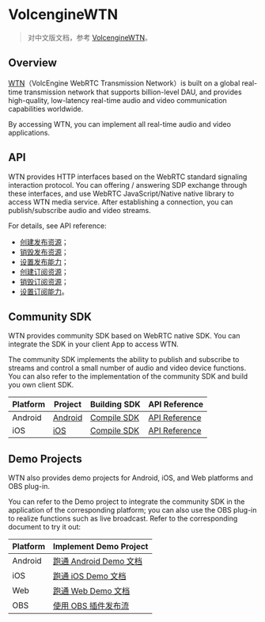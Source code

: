 # VolcengineWTN

> 对中文版文档，参考 [VolcengineWTN](README.md)。

## Overview

[WTN](https://www.volcengine.com/docs/6752/122560)（VolcEngine WebRTC Transmission Network）is built on a global real-time transmission network that supports billion-level DAU, and provides high-quality, low-latency real-time audio and video communication capabilities worldwide.

By accessing WTN, you can implement all real-time audio and video applications.

## API

WTN provides HTTP interfaces based on the WebRTC standard signaling interaction protocol. You can offering / answering SDP exchange through these interfaces, and use WebRTC JavaScript/Native native library to access WTN media service. After establishing a connection, you can publish/subscribe audio and video streams.

For details, see API reference:
-  [创建发布资源](https://www.volcengine.com/docs/6752/132482)；
-  [销毁发布资源](https://www.volcengine.com/docs/6752/132483)；
-  [设置发布能力](https://www.volcengine.com/docs/6752/161924)；
-  [创建订阅资源](https://www.volcengine.com/docs/6752/132484)；
-  [销毁订阅资源](https://www.volcengine.com/docs/6752/132485)；
-  [设置订阅能力](https://www.volcengine.com/docs/6752/161925)。

## Community SDK

WTN provides community SDK based on WebRTC native SDK. You can integrate the SDK in your client App to access WTN.

The community SDK implements the ability to publish and subscribe to streams and control a small number of audio and video device functions. You can also refer to the implementation of the community SDK and build you own client SDK.

| Platform | Project | Building SDK | API Reference |
| --- | --- | --- | --- |
| Android | [Android](SDK/sdk/android/) | [Compile SDK](SDK/doc/en/Build_Instruction.md) | [API Reference](SDK/doc/en/Android/overview.md) |
| iOS | [iOS](SDK/sdk/ios/) | [Compile SDK](SDK/doc/en/Build_Instruction.md) | [API Reference](SDK/doc/en/iOS/overview.md) |

## Demo Projects

WTN also provides demo projects for Android, iOS, and Web platforms and OBS plug-in.

You can refer to the Demo project to integrate the community SDK in the application of the corresponding platform; you can also use the OBS plug-in to realize functions such as live broadcast. Refer to the corresponding document to try it out:

| Platform | Implement Demo Project |
| --- | --- |
| Android | [跑通 Android Demo 文档](https://www.volcengine.com/docs/6752/132445) |
| iOS | [跑通 iOS Demo 文档](https://www.volcengine.com/docs/6752/132446) |
| Web | [跑通 Web Demo 文档](https://www.volcengine.com/docs/6752/132447) |
| OBS | [使用 OBS 插件发布流](https://www.volcengine.com/docs/6752/132448) |

